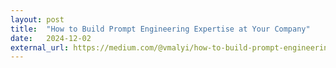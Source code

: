 ```yaml
---
layout: post
title:  "How to Build Prompt Engineering Expertise at Your Company"
date:   2024-12-02
external_url: https://medium.com/@vmalyi/how-to-build-prompt-engineering-expertise-at-your-company-cc21a67d4072
---
```

